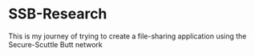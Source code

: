 # SSB-Research
This is my journey of trying to create a file-sharing application using the Secure-Scuttle Butt network
